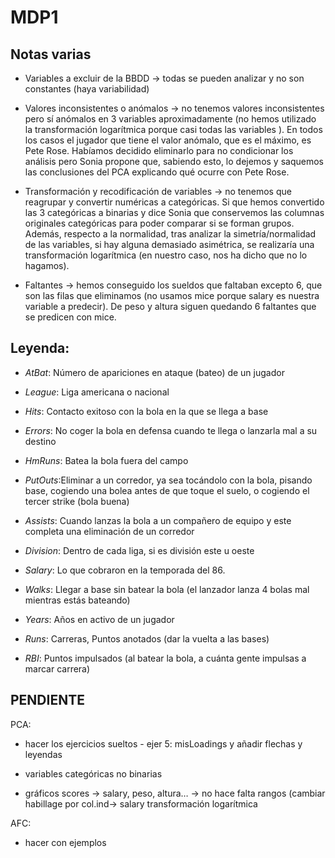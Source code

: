 # MDP1

## Notas varias

- Variables a excluir de la BBDD → todas se pueden analizar y no son constantes (haya variabilidad)

- Valores inconsistentes o anómalos → no tenemos valores inconsistentes pero sí anómalos en 3 variables aproximadamente (no hemos utilizado la transformación logarítmica porque casi todas las variables ). En todos los casos el jugador que tiene el valor anómalo, que es el máximo, es Pete Rose. Habíamos decidido eliminarlo para no condicionar los análisis pero Sonia propone que, sabiendo esto, lo dejemos y saquemos las conclusiones del PCA explicando qué ocurre con Pete Rose. 

- Transformación y recodificación de variables → no tenemos que reagrupar y convertir numéricas a categóricas. Si que hemos convertido las 3 categóricas a binarias y dice Sonia que conservemos las columnas originales categóricas para poder comparar si se forman grupos. Además, respecto a la normalidad, tras analizar la simetría/normalidad de las variables, si hay alguna demasiado asimétrica, se realizaría una transformación logarítmica (en nuestro caso, nos ha dicho que no lo hagamos).

- Faltantes → hemos conseguido los sueldos que faltaban excepto 6, que son las filas que eliminamos (no usamos mice porque salary es nuestra variable a predecir). De peso y altura siguen quedando 6 faltantes que se predicen con mice.

	

## Leyenda:	

- *AtBat*: Número de apariciones en ataque (bateo) de un jugador

- *League*: Liga americana o nacional	

- *Hits*: Contacto exitoso con la bola en la que se llega a base

- *Errors*: No coger la bola en defensa cuando te llega o lanzarla mal a su destino

- *HmRuns*: Batea la bola fuera del campo

- *PutOuts*:Eliminar a un corredor, ya sea tocándolo con la bola, pisando base, cogiendo una bolea antes de que toque el suelo, o cogiendo el tercer strike (bola buena)

- *Assists*: Cuando lanzas la bola a un compañero de equipo y este completa una eliminación de un corredor

- *Division*: Dentro de cada liga, si es división este u oeste
 
- *Salary*: Lo que cobraron en la temporada del 86.

- *Walks*: Llegar a base sin batear la bola (el lanzador lanza 4 bolas mal mientras estás bateando)

- *Years*: Años en activo de un jugador

- *Runs*: Carreras, Puntos anotados (dar la vuelta a las bases)

- *RBI*: Puntos impulsados (al batear la bola, a cuánta gente impulsas a marcar carrera)



## PENDIENTE

PCA: 
- hacer los ejercicios sueltos - ejer 5: misLoadings y añadir flechas y leyendas 

- variables categóricas no binarias

- gráficos scores → salary, peso, altura… → no hace falta rangos (cambiar habillage por col.ind→ salary transformación logarítmica


AFC:
- hacer con ejemplos

	
	
	
	
	
	
	
	
	
	
	
	
	
	
	
